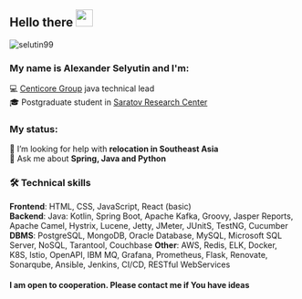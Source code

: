 ## Hello there <img src="https://raw.githubusercontent.com/iampavangandhi/iampavangandhi/master/gifs/Hi.gif" width="30px"/>
<p> <img src=https://komarev.com/ghpvc/?username=selutin99 alt=selutin99 /> </p>

### My name is Alexander Selyutin and I'm: 
💻 <a href="https://centicore.ru/" target="_blank">Centicore Group</a> java technical lead<br>
🎓 Postgraduate student in <a href="https://iptmuran.ru/personality/%D1%81%D0%B5%D0%BB%D1%8E%D1%82%D0%B8%D0%BD-%D0%B0%D0%BB%D0%B5%D0%BA%D1%81%D0%B0%D0%BD%D0%B4%D1%80-%D0%B4%D0%BC%D0%B8%D1%82%D1%80%D0%B8%D0%B5%D0%B2%D0%B8%D1%87/" target="_blank">Saratov Research Center</a><br>

### My status:
🤝 I’m looking for help with <b>relocation in Southeast Asia</b><br>
💬 Ask me about <b>Spring, Java and Python</b><br>

### 🛠 Technical skills
**Frontend**: HTML, CSS, JavaScript, React (basic)<br>
**Backend**: Java: Kotlin, Spring Boot, Apache Kafka, Groovy, Jasper Reports, Apache Camel, Hystrix, Lucene, Jetty, JMeter, JUnitS, TestNG, Cucumber
**DBMS**: PostgreSQL, MongoDB, Oracle Database, MySQL, Microsoft SQL Server, NoSQL, Tarantool, Couchbase
**Other**: AWS, Redis, ELK, Docker, K8S, lstio, OpenAPI, IBM MQ, Grafana, Prometheus, Flask, Renovate, Sonarqube, AnsiЫe, Jenkins, CI/CD, RESТful WebServices 

#### I am open to cooperation. Please contact me if You have ideas
